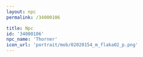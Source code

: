```yaml
---
layout: npc
permalink: /34000106

title: Npc
id: '34000106'
npc_name: 'Thorner'
icon_url: 'portrait/mob/02020154_m_flaka02_p.png'
---
```

